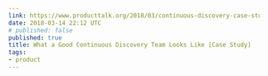 ```yaml
---
link: https://www.producttalk.org/2018/03/continuous-discovery-case-study/
date: 2018-03-14 22:12 UTC
# published: false
published: true
title: What a Good Continuous Discovery Team Looks Like [Case Study]
tags:
- product
---
```



